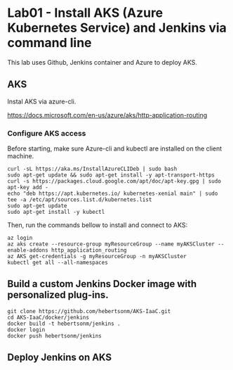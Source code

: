 # Lab01 - Install AKS (Azure Kubernetes Service) and Jenkins via command line

This lab uses Github, Jenkins container and Azure to deploy AKS.

## AKS

Instal AKS via azure-cli.

https://docs.microsoft.com/en-us/azure/aks/http-application-routing

### Configure AKS access

Before starting, make sure Azure-cli and kubectl are installed on the client machine.

```
curl -sL https://aka.ms/InstallAzureCLIDeb | sudo bash
sudo apt-get update && sudo apt-get install -y apt-transport-https
curl -s https://packages.cloud.google.com/apt/doc/apt-key.gpg | sudo apt-key add -
echo "deb https://apt.kubernetes.io/ kubernetes-xenial main" | sudo tee -a /etc/apt/sources.list.d/kubernetes.list
sudo apt-get update
sudo apt-get install -y kubectl
```

Then, run the commands bellow to install and connect to AKS:
```
az login
az aks create --resource-group myResourceGroup --name myAKSCluster --enable-addons http_application_routing
az AKS get-credentials -g myResourceGroup -n myAKSCluster
kubectl get all --all-namespaces
```

## Build a custom Jenkins Docker image with personalized plug-ins.

```
git clone https://github.com/hebertsonm/AKS-IaaC.git
cd AKS-IaaC/docker/jenkins
docker build -t hebertsonm/jenkins .
docker login
docker push hebertsonm/jenkins
```

## Deploy Jenkins on AKS
```

```

